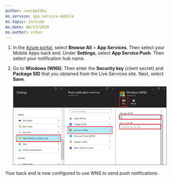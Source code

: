 ```yaml
---
author: conceptdev
ms.service: app-service-mobile
ms.topic: include
ms.date: 08/23/2018
ms.author: crdun
---
```


1. In the [Azure portal](https://portal.azure.com/), select **Browse All** > **App Services**. Then select your Mobile Apps back end. Under **Settings**, select **App Service Push**. Then select your notification hub name.
2. Go to **Windows (WNS)**. Then enter the **Security key** (client secret) and **Package SID** that you obtained from the Live Services site. Next, select **Save**.

    ![Set the WNS key in the portal](./media/app-service-mobile-configure-wns/mobile-push-wns-credentials.png)

Your back end is now configured to use WNS to send push notifications.
